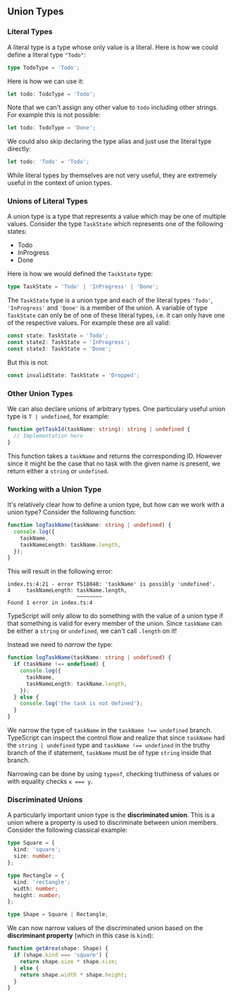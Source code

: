 ## Union Types

### Literal Types

A literal type is a type whose only value is a literal.
Here is how we could define a literal type `"Todo"`:

```ts
type TodoType = 'Todo';
```

Here is how we can use it:

```ts
let todo: TodoType = 'Todo';
```

Note that we can't assign any other value to `todo` including other strings.
For example this is not possible:

```ts
let todo: TodoType = 'Done';
```

We could also skip declaring the type alias and just use the literal type directly:

```ts
let todo: 'Todo' = 'Todo';
```

While literal types by themselves are not very useful, they are extremely useful in the context of union types.

### Unions of Literal Types

A union type is a type that represents a value which may be one of multiple values.
Consider the type `TaskState` which represents one of the following states:

- Todo
- InProgress
- Done

Here is how we would defined the `TaskState` type:

```ts
type TaskState = 'Todo' | 'InProgress' | 'Done';
```

The `TaskState` type is a union type and each of the literal types `'Todo'`, `'InProgress'` and `'Done'` is a member of the union.
A variable of type `TaskState` can only be of one of these literal types, i.e. it can only have one of the respective values.
For example these are all valid:

```ts
const state: TaskState = 'Todo';
const state2: TaskState = 'InProgress';
const state3: TaskState = 'Done';
```

But this is not:

```ts
const invalidState: TaskState = 'Dropped';
```

### Other Union Types

We can also declare unions of arbitrary types.
One particulary useful union type is `T | undefined`, for example:

```ts
function getTaskId(taskName: string): string | undefined {
  // Implementation here
}
```

This function takes a `taskName` and returns the corresponding ID.
However since it might be the case that no task with the given name is present, we return either a `string` or `undefined`.

### Working with a Union Type

It's relatively clear how to define a union type, but how can we work with a union type?
Consider the following function:

```ts
function logTaskName(taskName: string | undefined) {
  console.log({
    taskName,
    taskNameLength: taskName.length,
  });
}
```

This will result in the following error:

```
index.ts:4:21 - error TS18048: 'taskName' is possibly 'undefined'.
4     taskNameLength: taskName.length,
                      ~~~~~~~~
Found 1 error in index.ts:4
```

TypeScript will only allow to do something with the value of a union type if that something is valid for every member of the union.
Since `taskName` can be either a `string` or `undefined`, we can't call `.length` on it!

Instead we need to _narrow_ the type:

```ts
function logTaskName(taskName: string | undefined) {
  if (taskName !== undefined) {
    console.log({
      taskName,
      taskNameLength: taskName.length,
    });
  } else {
    console.log('the task is not defined');
  }
}
```

We narrow the type of `taskName` in the `taskName !== undefined` branch.
TypeScript can inspect the control flow and realize that since `taskName` had the `string | undefined` type and `taskName !== undefined` in the truthy branch of the if statement, `taskName` must be of type `string` inside that branch.

Narrowing can be done by using `typeof`, checking truthiness of values or with equality checks `x === y`.

### Discriminated Unions

A particularly important union type is the **discriminated union**.
This is a union where a property is used to discriminate between union members.
Consider the following classical example:

```ts
type Square = {
  kind: 'square';
  size: number;
};

type Rectangle = {
  kind: 'rectangle';
  width: number;
  height: number;
};

type Shape = Square | Rectangle;
```

We can now narrow values of the discriminated union based on the **discriminant property** (which in this case is `kind`):

```ts
function getArea(shape: Shape) {
  if (shape.kind === 'square') {
    return shape.size * shape.size;
  } else {
    return shape.width * shape.height;
  }
}
```
